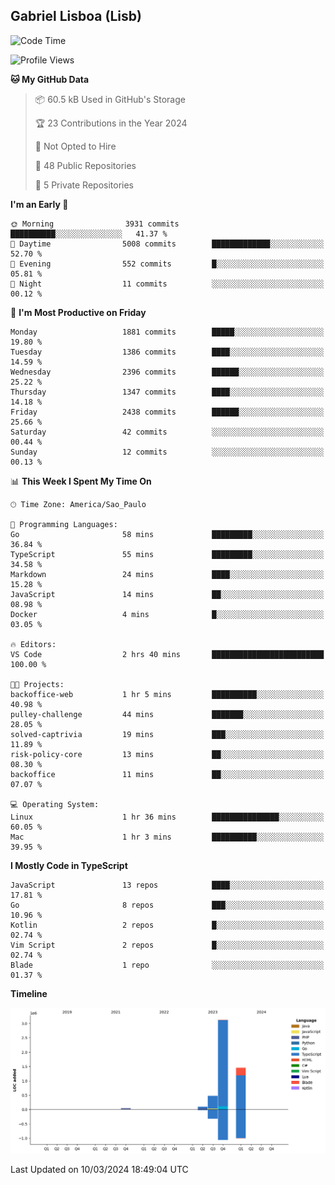 ## Gabriel Lisboa (Lisb)

<!--START_SECTION:waka-->
![Code Time](http://img.shields.io/badge/Code%20Time-452%20hrs%2042%20mins-blue)

![Profile Views](http://img.shields.io/badge/Profile%20Views-1-blue)

**🐱 My GitHub Data** 

> 📦 60.5 kB Used in GitHub's Storage 
 > 
> 🏆 23 Contributions in the Year 2024
 > 
> 🚫 Not Opted to Hire
 > 
> 📜 48 Public Repositories 
 > 
> 🔑 5 Private Repositories 
 > 
**I'm an Early 🐤** 

```text
🌞 Morning                3931 commits        ██████████░░░░░░░░░░░░░░░   41.37 % 
🌆 Daytime                5008 commits        █████████████░░░░░░░░░░░░   52.70 % 
🌃 Evening                552 commits         █░░░░░░░░░░░░░░░░░░░░░░░░   05.81 % 
🌙 Night                  11 commits          ░░░░░░░░░░░░░░░░░░░░░░░░░   00.12 % 
```
📅 **I'm Most Productive on Friday** 

```text
Monday                   1881 commits        █████░░░░░░░░░░░░░░░░░░░░   19.80 % 
Tuesday                  1386 commits        ████░░░░░░░░░░░░░░░░░░░░░   14.59 % 
Wednesday                2396 commits        ██████░░░░░░░░░░░░░░░░░░░   25.22 % 
Thursday                 1347 commits        ████░░░░░░░░░░░░░░░░░░░░░   14.18 % 
Friday                   2438 commits        ██████░░░░░░░░░░░░░░░░░░░   25.66 % 
Saturday                 42 commits          ░░░░░░░░░░░░░░░░░░░░░░░░░   00.44 % 
Sunday                   12 commits          ░░░░░░░░░░░░░░░░░░░░░░░░░   00.13 % 
```


📊 **This Week I Spent My Time On** 

```text
🕑︎ Time Zone: America/Sao_Paulo

💬 Programming Languages: 
Go                       58 mins             █████████░░░░░░░░░░░░░░░░   36.84 % 
TypeScript               55 mins             █████████░░░░░░░░░░░░░░░░   34.58 % 
Markdown                 24 mins             ████░░░░░░░░░░░░░░░░░░░░░   15.28 % 
JavaScript               14 mins             ██░░░░░░░░░░░░░░░░░░░░░░░   08.98 % 
Docker                   4 mins              █░░░░░░░░░░░░░░░░░░░░░░░░   03.05 % 

🔥 Editors: 
VS Code                  2 hrs 40 mins       █████████████████████████   100.00 % 

🐱‍💻 Projects: 
backoffice-web           1 hr 5 mins         ██████████░░░░░░░░░░░░░░░   40.98 % 
pulley-challenge         44 mins             ███████░░░░░░░░░░░░░░░░░░   28.05 % 
solved-captrivia         19 mins             ███░░░░░░░░░░░░░░░░░░░░░░   11.89 % 
risk-policy-core         13 mins             ██░░░░░░░░░░░░░░░░░░░░░░░   08.30 % 
backoffice               11 mins             ██░░░░░░░░░░░░░░░░░░░░░░░   07.07 % 

💻 Operating System: 
Linux                    1 hr 36 mins        ███████████████░░░░░░░░░░   60.05 % 
Mac                      1 hr 3 mins         ██████████░░░░░░░░░░░░░░░   39.95 % 
```

**I Mostly Code in TypeScript** 

```text
JavaScript               13 repos            ████░░░░░░░░░░░░░░░░░░░░░   17.81 % 
Go                       8 repos             ███░░░░░░░░░░░░░░░░░░░░░░   10.96 % 
Kotlin                   2 repos             █░░░░░░░░░░░░░░░░░░░░░░░░   02.74 % 
Vim Script               2 repos             █░░░░░░░░░░░░░░░░░░░░░░░░   02.74 % 
Blade                    1 repo              ░░░░░░░░░░░░░░░░░░░░░░░░░   01.37 % 
```



**Timeline**

![Lines of Code chart](https://raw.githubusercontent.com/tenlisboa/tenlisboa/main/assets/bar_graph.png)


 Last Updated on 10/03/2024 18:49:04 UTC
<!--END_SECTION:waka-->
